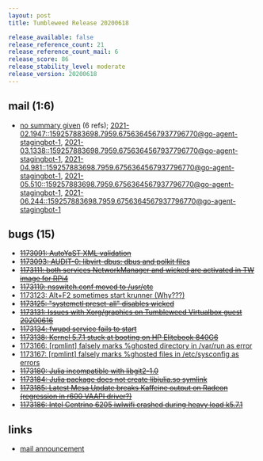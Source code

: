 ```yaml
---
layout: post
title: Tumbleweed Release 20200618

release_available: false
release_reference_count: 21
release_reference_count_mail: 6
release_score: 86
release_stability_level: moderate
release_version: 20200618
---
```


## mail (1:6)

- [no summary given](https://lists.opensuse.org/archives/list/factory@lists.opensuse.org/thread/XDNYZHF5OHMILY46UW4VGJSF2ZQSAFRI) (6 refs); [2021-02.1947::<159257883698.7959.6756364567937796770@go-agent-stagingbot-1>](https://lists.opensuse.org/archives/list/factory@lists.opensuse.org/thread/XDNYZHF5OHMILY46UW4VGJSF2ZQSAFRI), [2021-03.1338::<159257883698.7959.6756364567937796770@go-agent-stagingbot-1>](https://lists.opensuse.org/archives/list/factory@lists.opensuse.org/thread/XDNYZHF5OHMILY46UW4VGJSF2ZQSAFRI), [2021-04.981::<159257883698.7959.6756364567937796770@go-agent-stagingbot-1>](https://lists.opensuse.org/archives/list/factory@lists.opensuse.org/thread/XDNYZHF5OHMILY46UW4VGJSF2ZQSAFRI), [2021-05.510::<159257883698.7959.6756364567937796770@go-agent-stagingbot-1>](https://lists.opensuse.org/archives/list/factory@lists.opensuse.org/thread/XDNYZHF5OHMILY46UW4VGJSF2ZQSAFRI), [2021-06.244::<159257883698.7959.6756364567937796770@go-agent-stagingbot-1>](https://lists.opensuse.org/archives/list/factory@lists.opensuse.org/thread/XDNYZHF5OHMILY46UW4VGJSF2ZQSAFRI)

## bugs (15)

<!--more-->

- ~~[1173091: AutoYaST XML validation](https://bugzilla.opensuse.org/show_bug.cgi?id=1173091)~~
- ~~[1173093: AUDIT-0: libvirt-dbus: dbus and polkit files](https://bugzilla.opensuse.org/show_bug.cgi?id=1173093)~~
- ~~[1173111: both services NetworkManager and wicked are activated in TW image for RPi4](https://bugzilla.opensuse.org/show_bug.cgi?id=1173111)~~
- ~~[1173119: nsswitch.conf moved to /usr/etc](https://bugzilla.opensuse.org/show_bug.cgi?id=1173119)~~
- [1173123: Alt+F2 sometimes start krunner (Why???)](https://bugzilla.opensuse.org/show_bug.cgi?id=1173123)
- ~~[1173125: "systemctl preset-all" disables wicked](https://bugzilla.opensuse.org/show_bug.cgi?id=1173125)~~
- ~~[1173131: Issues with Xorg/graphics on Tumbleweed Virtualbox guest 20200616](https://bugzilla.opensuse.org/show_bug.cgi?id=1173131)~~
- ~~[1173134: fwupd service fails to start](https://bugzilla.opensuse.org/show_bug.cgi?id=1173134)~~
- ~~[1173138: Kernel 5.7.1 stuck at booting on HP Elitebook 840G6](https://bugzilla.opensuse.org/show_bug.cgi?id=1173138)~~
- [1173166: \[rpmlint\] falsely marks %ghosted directory in /var/run as error](https://bugzilla.opensuse.org/show_bug.cgi?id=1173166)
- [1173167: \[rpmlint\] falsely marks %ghosted files in /etc/sysconfig as errors](https://bugzilla.opensuse.org/show_bug.cgi?id=1173167)
- ~~[1173180: Julia incompatible with libgit2-1.0](https://bugzilla.opensuse.org/show_bug.cgi?id=1173180)~~
- ~~[1173184: Julia package does not create libjulia.so symlink](https://bugzilla.opensuse.org/show_bug.cgi?id=1173184)~~
- ~~[1173185: Latest Mesa Update breaks Kaffeine output on Radeon (regression in r600 VAAPI driver?)](https://bugzilla.opensuse.org/show_bug.cgi?id=1173185)~~
- ~~[1173186: Intel Centrino 6205 iwlwifi crashed during heavy load k5.7.1](https://bugzilla.opensuse.org/show_bug.cgi?id=1173186)~~



## links

- [mail announcement](https://lists.opensuse.org/archives/list/factory@lists.opensuse.org/thread/XDNYZHF5OHMILY46UW4VGJSF2ZQSAFRI)
